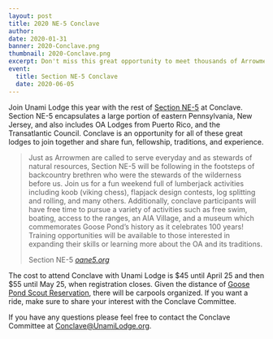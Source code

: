```yaml
---
layout: post
title: 2020 NE-5 Conclave
author:
date: 2020-01-31
banner: 2020-Conclave.png
thumbnail: 2020-Conclave.png
excerpt: Don't miss this great opportunity to meet thousands of Arrowmen and experience the OA on a national scale.
event:
  title: Section NE-5 Conclave
  date: 2020-06-05
---
```


Join Unami Lodge this year with the rest of [Section NE-5](http://oane5.org) at Conclave. Section NE-5 encapsulates a large portion of eastern Pennsylvania, New Jersey, and also includes OA Lodges from Puerto Rico, and the Transatlantic Council. Conclave is an opportunity for all of these great lodges to join together and share fun, fellowship, traditions, and experience.

<blockquote>

Just as Arrowmen are called to serve everyday and as stewards of natural resources, Section NE-5 will be following in the footsteps of backcountry brethren who were the stewards of the wilderness before us. Join us for a fun weekend full of lumberjack activities including koob (viking chess), flapjack design contests, log splitting and rolling, and many others. Additionally, conclave participants will have free time to pursue a variety of activities such as free swim, boating, access to the ranges, an AIA Village, and a museum which commemorates Goose Pond’s history as it celebrates 100 years! Training opportunities will be available to those interested in expanding their skills or learning more about the OA and its traditions.

<footer class="blockquote-footer">Section NE-5 <cite title="oane5.org"><a href="http://oane5.org" target="_blank">oane5.org</a></cite></footer>
</blockquote>

The cost to attend Conclave with Unami Lodge is $45 until April 25 and then $55 until May 25, when registration closes. Given the distance of [Goose Pond Scout Reservation](https://www.google.com/maps/place/Goose+Pond+Scout+Reservation/@41.404131,-75.276116,17z/data=!3m1!4b1!4m5!3m4!1s0x89c4b9a06308c7f7:0x881ed9ffccee371!8m2!3d41.404127!4d-75.273922), there will be carpools organized. If you want a ride, make sure to share your interest with the Conclave Committee.

If you have any questions please feel free to contact the Conclave Committee at [Conclave@UnamiLodge.org](/contact?recipient=conclave).
